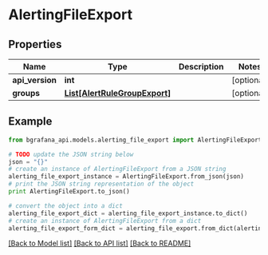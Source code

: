# AlertingFileExport


## Properties
Name | Type | Description | Notes
------------ | ------------- | ------------- | -------------
**api_version** | **int** |  | [optional] 
**groups** | [**List[AlertRuleGroupExport]**](AlertRuleGroupExport.md) |  | [optional] 

## Example

```python
from bgrafana_api.models.alerting_file_export import AlertingFileExport

# TODO update the JSON string below
json = "{}"
# create an instance of AlertingFileExport from a JSON string
alerting_file_export_instance = AlertingFileExport.from_json(json)
# print the JSON string representation of the object
print AlertingFileExport.to_json()

# convert the object into a dict
alerting_file_export_dict = alerting_file_export_instance.to_dict()
# create an instance of AlertingFileExport from a dict
alerting_file_export_form_dict = alerting_file_export.from_dict(alerting_file_export_dict)
```
[[Back to Model list]](../README.md#documentation-for-models) [[Back to API list]](../README.md#documentation-for-api-endpoints) [[Back to README]](../README.md)


